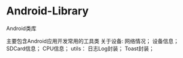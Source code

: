 Android-Library
===============

Android类库

主要包含Android应用开发常用的工具类
关于设备:
        网络情况；
        设备信息；
        SDCard信息；
        CPU信息；
utils：
        日志Log封装；
        Toast封装；
